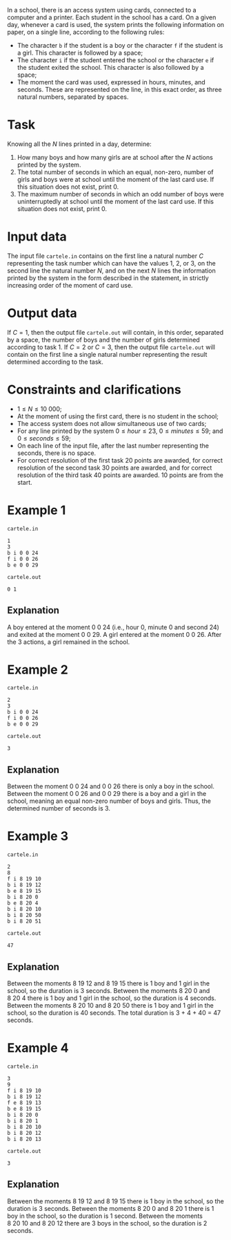 In a school, there is an access system using cards, connected to a computer and a printer. Each student in the school has a card. On a given day, whenever a card is used, the system prints the following information on paper, on a single line, according to the following rules:

- The character `b` if the student is a boy or the character `f` if the student is a girl. This character is followed by a space;
- The character `i` if the student entered the school or the character `e` if the student exited the school. This character is also followed by a space;
- The moment the card was used, expressed in hours, minutes, and seconds. These are represented on the line, in this exact order, as three natural numbers, separated by spaces.

# Task

Knowing all the $N$ lines printed in a day, determine:

1. How many boys and how many girls are at school after the $N$ actions printed by the system.
2. The total number of seconds in which an equal, non-zero, number of girls and boys were at school until the moment of the last card use. If this situation does not exist, print $0$.
3. The maximum number of seconds in which an odd number of boys were uninterruptedly at school until the moment of the last card use. If this situation does not exist, print $0$.

# Input data

The input file `cartele.in` contains on the first line a natural number $C$ representing the task number which can have the values $1$, $2$, or $3$, on the second line the natural number $N$, and on the next $N$ lines the information printed by the system in the form described in the statement, in strictly increasing order of the moment of card use.

# Output data

If $C = 1$, then the output file `cartele.out` will contain, in this order, separated by a space, the number of boys and the number of girls determined according to task $1$.
If $C = 2$ or $C = 3$, then the output file `cartele.out` will contain on the first line a single natural number representing the result determined according to the task.

# Constraints and clarifications

* $1 \leq N \leq 10\ 000$;
* At the moment of using the first card, there is no student in the school;
* The access system does not allow simultaneous use of two cards;
* For any line printed by the system $0 \leq hour \leq 23$, $0 \leq minutes \leq 59$; and $0 \leq seconds \leq 59$;
* On each line of the input file, after the last number representing the seconds, there is no space.
* For correct resolution of the first task $20$ points are awarded, for correct resolution of the second task $30$ points are awarded, and for correct resolution of the third task $40$ points are awarded. $10$ points are from the start.

# Example 1

`cartele.in`
```
1
3
b i 0 0 24
f i 0 0 26
b e 0 0 29
```

`cartele.out`
```
0 1
```

## Explanation

A boy entered at the moment $0 \ 0 \ 24$ (i.e., hour $0$, minute $0$ and second $24$) and exited at the moment $0 \ 0 \ 29$. A girl entered at the moment $0 \ 0 \ 26$.
After the $3$ actions, a girl remained in the school.

# Example 2

`cartele.in`
```
2
3
b i 0 0 24
f i 0 0 26
b e 0 0 29
```

`cartele.out`
```
3
```

## Explanation

Between the moment $0 \ 0 \ 24$ and $0 \ 0 \ 26$ there is only a boy in the school. Between the moment $0 \ 0 \ 26$ and $0 \ 0 \ 29$ there is a boy and a girl in the school, meaning an equal non-zero number of boys and girls.
Thus, the determined number of seconds is $3$.

# Example 3

`cartele.in`
```
2
8
f i 8 19 10
b i 8 19 12
b e 8 19 15
b i 8 20 0
b e 8 20 4
b i 8 20 10
b i 8 20 50
b i 8 20 51
```

`cartele.out`
```
47
```

## Explanation

Between the moments $8 \ 19 \ 12$ and $8 \ 19 \ 15$ there is $1$ boy and $1$ girl in the school, so the duration is $3$ seconds.
Between the moments $8 \ 20 \ 0$ and $8 \ 20 \ 4$ there is $1$ boy and $1$ girl in the school, so the duration is $4$ seconds.
Between the moments $8 \ 20 \ 10$ and $8 \ 20 \ 50$ there is $1$ boy and $1$ girl in the school, so the duration is $40$ seconds.
The total duration is $3$ + $4$ + $40$ = $47$ seconds.

# Example 4

`cartele.in`
```
3
9
f i 8 19 10
b i 8 19 12
f e 8 19 13
b e 8 19 15
b i 8 20 0
b i 8 20 1
b i 8 20 10
b i 8 20 12
b i 8 20 13
```

`cartele.out`
```
3
```

## Explanation

Between the moments $8 \ 19 \ 12$ and $8 \ 19 \ 15$ there is $1$ boy in the school, so the duration is $3$ seconds.
Between the moments $8 \ 20 \ 0$ and $8 \ 20 \ 1$ there is $1$ boy in the school, so the duration is $1$ second.
Between the moments $8 \ 20 \ 10$ and $8 \ 20 \ 12$ there are $3$ boys in the school, so the duration is $2$ seconds.